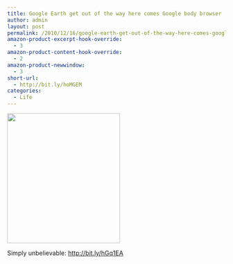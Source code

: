 ```yaml
---
title: Google Earth get out of the way here comes Google body browser
author: admin
layout: post
permalink: /2010/12/16/google-earth-get-out-of-the-way-here-comes-google-body-browser/
amazon-product-excerpt-hook-override:
  - 3
amazon-product-content-hook-override:
  - 2
amazon-product-newwindow:
  - 3
short-url:
  - http://bit.ly/hoMGEM
categories:
  - Life
---
```

[<img class="alignnone size-medium wp-image-274" title="Google Body Browser" src="http://blogs.bikecrawler.com/wp-content/uploads/2010/12/google_body_browser-260x300.png" alt="" width="260" height="300" />][1]

Simply unbelievable: <http://bit.ly/hGq1EA>

 [1]: http://bit.ly/hGq1EA